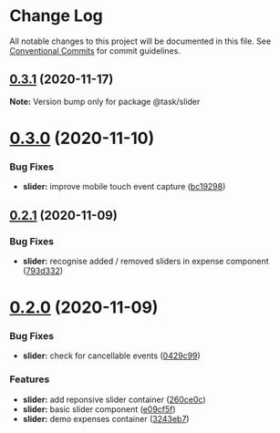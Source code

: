 # Change Log

All notable changes to this project will be documented in this file.
See [Conventional Commits](https://conventionalcommits.org) for commit guidelines.

## [0.3.1](https://github.com/HitkoDev/slider/compare/v0.3.0...v0.3.1) (2020-11-17)

**Note:** Version bump only for package @task/slider





# [0.3.0](https://github.com/HitkoDev/slider/compare/v0.2.1...v0.3.0) (2020-11-10)


### Bug Fixes

* **slider:** improve mobile touch event capture ([bc19298](https://github.com/HitkoDev/slider/commit/bc19298fead1f26644eec22ed99a19f279fea2db))





## [0.2.1](https://github.com/HitkoDev/slider/compare/v0.2.0...v0.2.1) (2020-11-09)


### Bug Fixes

* **slider:** recognise added / removed sliders in expense component ([793d332](https://github.com/HitkoDev/slider/commit/793d3328e219743e1e89adb3d5a660c8d4cee1f5))





# [0.2.0](https://github.com/HitkoDev/slider/compare/v0.1.0...v0.2.0) (2020-11-09)


### Bug Fixes

* **slider:** check for cancellable events ([0429c99](https://github.com/HitkoDev/slider/commit/0429c993710f67cafd8343ac4cc19720ad6931e5))


### Features

* **slider:** add reponsive slider container ([260ce0c](https://github.com/HitkoDev/slider/commit/260ce0cfb46eb70376ec9bd2df63764bfea9d5ff))
* **slider:** basic slider component ([e09cf5f](https://github.com/HitkoDev/slider/commit/e09cf5f454b1027b48b5ebccec2fc3954bbd846d))
* **slider:** demo expenses container ([3243eb7](https://github.com/HitkoDev/slider/commit/3243eb7adee1d9a1e6164200120af8e096b504f5))
